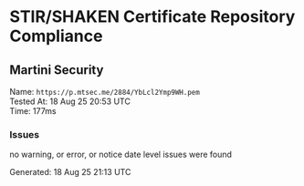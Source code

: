 # STIR/SHAKEN Certificate Repository Compliance

## Martini Security

Name: `https://p.mtsec.me/2884/YbLcl2Ymp9WH.pem`\
Tested At: 18 Aug 25 20:53 UTC\
Time: 177ms

### Issues

no warning, or error, or notice date level issues were found

Generated: 18 Aug 25 21:13 UTC